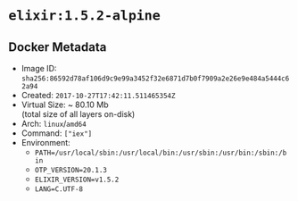 # `elixir:1.5.2-alpine`

## Docker Metadata

- Image ID: `sha256:86592d78af106d9c9e99a3452f32e6871d7b0f7909a2e26e9e484a5444c62a94`
- Created: `2017-10-27T17:42:11.511465354Z`
- Virtual Size: ~ 80.10 Mb  
  (total size of all layers on-disk)
- Arch: `linux`/`amd64`
- Command: `["iex"]`
- Environment:
  - `PATH=/usr/local/sbin:/usr/local/bin:/usr/sbin:/usr/bin:/sbin:/bin`
  - `OTP_VERSION=20.1.3`
  - `ELIXIR_VERSION=v1.5.2`
  - `LANG=C.UTF-8`
